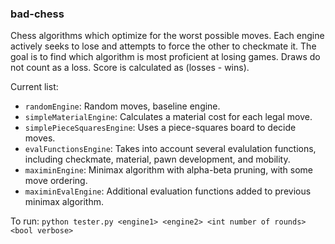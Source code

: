 ### bad-chess
Chess algorithms which optimize for the worst possible moves. Each engine actively seeks to lose and attempts to force the other to checkmate it. The goal is to find which algorithm is most proficient at losing games. Draws do not count as a loss. Score is calculated as (losses - wins).

Current list:
- `randomEngine`: Random moves, baseline engine.
- `simpleMaterialEngine`: Calculates a material cost for each legal move.
- `simplePieceSquaresEngine`: Uses a piece-squares board to decide moves.
- `evalFunctionsEngine`: Takes into account several evalulation functions, including checkmate, material, pawn development, and mobility.
- `maximinEngine`: Minimax algorithm with alpha-beta pruning, with some move ordering.
- `maximinEvalEngine`: Additional evaluation functions added to previous minimax algorithm.

To run: `python tester.py <engine1> <engine2> <int number of rounds> <bool verbose>`